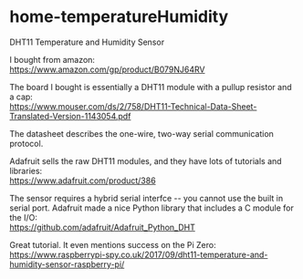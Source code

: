 # home-temperatureHumidity
DHT11 Temperature and Humidity Sensor

I bought from amazon:<br>
https://www.amazon.com/gp/product/B079NJ64RV

The board I bought is essentially a DHT11 module with a pullup resistor and a cap:<br>
https://www.mouser.com/ds/2/758/DHT11-Technical-Data-Sheet-Translated-Version-1143054.pdf

The datasheet describes the one-wire, two-way serial communication protocol.

Adafruit sells the raw DHT11 modules, and they have lots of tutorials and libraries:<br>
https://www.adafruit.com/product/386

The sensor requires a hybrid serial interfce -- you cannot use the built in serial port.
Adafruit made a nice Python library that includes a C module for the I/O:<br>
https://github.com/adafruit/Adafruit_Python_DHT

Great tutorial. It even mentions success on the Pi Zero:<br>
https://www.raspberrypi-spy.co.uk/2017/09/dht11-temperature-and-humidity-sensor-raspberry-pi/
